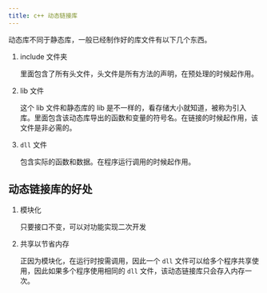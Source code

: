 ```yaml
---
title: c++ 动态链接库
---
```


动态库不同于静态库，一般已经制作好的库文件有以下几个东西。

1. include 文件夹

   里面包含了所有头文件，头文件是所有方法的声明，在预处理的时候起作用。

2. lib 文件

   这个 lib 文件和静态库的 lib 是不一样的，看存储大小就知道，被称为引入库。里面包含该动态库导出的函数和变量的符号名。在链接的时候起作用，该文件是非必需的。

3. `dll` 文件

   包含实际的函数和数据。在程序运行调用的时候起作用。

## 动态链接库的好处

1. 模块化

   只要接口不变，可以对功能实现二次开发

2. 共享以节省内存

   正因为模块化，在运行时按需调用，因此一个 `dll` 文件可以给多个程序共享使用，因此如果多个程序使用相同的 `dll` 文件，该动态链接库只会存入内存一次。